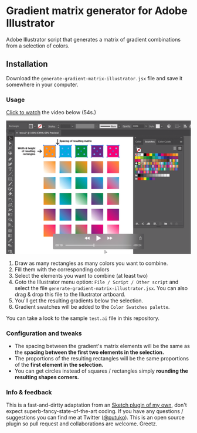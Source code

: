 # Gradient matrix generator for Adobe Illustrator

Adobe Illustrator script that generates a matrix of gradient combinations from a selection of colors.

## Installation

Download the `generate-gradient-matrix-illustrator.jsx` file and save it somewhere in your computer.

### Usage

[Click to watch](https://youtu.be/0UknL4fJ0Ls) the video below (54s.)

[![Gradient matrix generator Adobe Illustrator Script. Micro tutorial](snapshot.png)](hhttps://youtu.be/1YJAIgLgRc4 "Gradient matrix generator Adobe Illustrator Script. Micro tutorial")

1. Draw as many rectangles as many colors you want to combine.
2. Fill them with the corresponding colors
3. Select the elements you want to combine (at least two)
3. Goto the Illustrator menu option: `File / Script / Other script` and select the file `generate-gradient-matrix-illustrator.jsx`. You can also drag & drop this file to the Illustrator artboard.
5. You'll get the resulting gradients below the selection.
6. Gradient swatches will be added to the `Color Swatches palette`.

You can take a look to the sample `test.ai` file in this repository.

### Configuration and tweaks

- The spacing between the gradient's matrix elements will be the same as the **spacing between the first two elements in the selection.**
- The proportions of the resulting rectangles will be the same proportions of the **first element in the selection.**
- You can get circles instead of squares / rectangles simply **rounding the resulting shapes corners.**

### Info & feedback

This is a fast-and-dirtty adaptation from an [Sketch plugin of my own](https://github.com/carloscabo/gradient-matrix-generator-sketch), don't expect superb-fancy-state-of-the-art coding. If you have any questions / suggestions you can find me at Twitter ([@putuko](https://twitter.com/putuko)). This is an open source plugin so pull request and collaborations are welcome. Greetz.